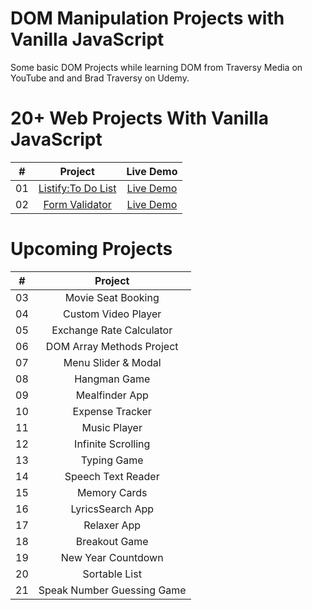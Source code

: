 # DOM Manipulation Projects with Vanilla JavaScript

 Some basic DOM Projects while learning DOM from Traversy Media on YouTube and and Brad Traversy on Udemy.

 # 20+ Web Projects With Vanilla JavaScript


|  #  |            Project          | Live Demo    |
| :-: | :-------------------------: | :-------:    |
| 01  |       [Listify:To Do List](https://github.com/seekersahil/DOM-Projects/tree/main/Listify)  | [Live Demo](https://dev.seekersahil.com/projects/DOM/Listify/)  |
| 02  |       [Form Validator](https://github.com/seekersahil/DOM-Projects/tree/main/Form-Validator)        | [Live Demo](https://dev.seekersahil.com/projects/DOM/Form-Validator/)  |

# Upcoming Projects
|  #  |            Project          |
| :-: | :-------------------------: |
| 03  |     Movie Seat Booking    |
| 04  |    Custom Video Player    |
| 05  |  Exchange Rate Calculator |
| 06  | DOM Array Methods Project |
| 07  |    Menu Slider & Modal    |
| 08  |        Hangman Game       |
| 09  |       Mealfinder App      |
| 10  |      Expense Tracker      |
| 11  |        Music Player       |
| 12  |     Infinite Scrolling    |
| 13  |        Typing Game        |
| 14  |     Speech Text Reader    |
| 15  |        Memory Cards       |
| 16  |      LyricsSearch App     |
| 17  |        Relaxer App        |
| 18  |       Breakout Game       |
| 19  |     New Year Countdown    |
| 20  |       Sortable List       |
| 21  | Speak Number Guessing Game|
